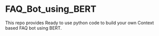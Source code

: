 # FAQ_Bot_using_BERT
This repo provides Ready to use python code to build your own Context based FAQ bot using BERT. 
